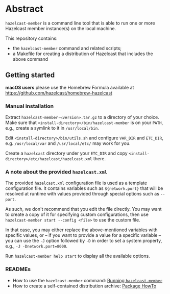 # Abstract

`hazelcast-member` is a command line tool that is able to run one or more Hazelcast member
instance(s) on the local machine.

This repository contains:

- the `hazelcast-member` command and related scripts;
- a Makefile for creating a distribution of Hazelcast that includes the above command

## Getting started

**macOS users** please use the Homebrew Formula
available at https://github.com/hazelcast/homebrew-hazelcast

### Manual installation

Extract `hazelcast-member-<version>.tar.gz` to a directory of your choice.
Make sure that `<install-directory>/bin/hazelcast-member` is on your `PATH`,
e.g., create a symlink to it in `/usr/local/bin`.

Edit `<install-directory>/bin/utils.sh` and configure `VAR_DIR` and `ETC_DIR`,
e.g. `/usr/local/var` and `/usr/local/etc/` may work for you.

Create a `hazelcast` directory under your `ETC_DIR` and copy
`<install-directory>/etc/hazelcast/hazelcast.xml` there.

### A note about the provided `hazelcast.xml`

The provided `hazelcast.xml` configuration file is used as a template configuration file.
It contains variables such as `${network.port}` that will be resolved at runtime with values
provided through special options such as `--port`.

As such, we don't recommend that you edit the file directly.
You may want to create a copy of it for specifying custom configurations, then use
`hazelcast-member start --config <file>` to use the custom file.

In that case, you may either replace the above-mentioned variables with specific
values, or – if you want to provide a value for a specific variable – you can use
the `-J` option followed by `-D` in order to set a system property,
e.g., `-J -Dnetwork.port=8000`.

Run `hazelcast-member help start` to display all the available options.

### READMEs

- How to use the `hazelcast-member` command: [Running `hazelcast-member`](README-Running.txt)
- How to create a self-contained distribution archive: [Package HowTo](README-Package-HowTo.md)
